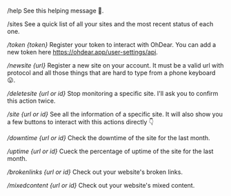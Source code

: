 /help
See this helping message 🙂.

/sites
See a quick list of all your sites and the most recent status of each one.

*/token {token}*
Register your token to interact with OhDear. You can add a new token here https://ohdear.app/user-settings/api.

*/newsite {url}*
Register a new site on your account. It must be a valid url with protocol and all those things that are hard to type from a phone keyboard 😛.

*/deletesite {url or id}* 
Stop monitoring a specific site. I'll ask you to confirm this action twice.

*/site {url or id}*
See all the information of a specific site. It will also show you a few buttons to interact with this actions directly 👇

*/downtime {url or id}*
Check the downtime of the site for the last month.

*/uptime {url or id}*
 Cueck the percentage of uptime of the site for the last month.

*/brokenlinks {url or id}*
Check out your website's broken links.

*/mixedcontent {url or id}*
Check out your website's mixed content.